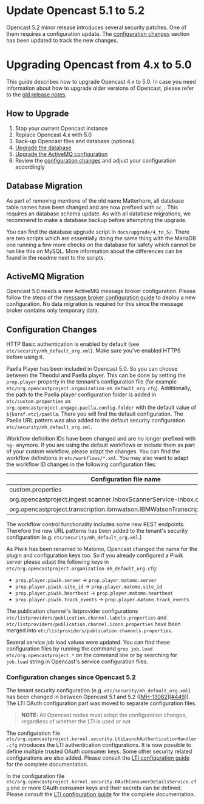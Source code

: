 Update Opencast 5.1 to 5.2
=================
Opencast 5.2 minor release introduces several security patches. One of them requires a configuration update.
The [configuration changes](#configuration-changes-since-opencast-52) section has been updated to track the new changes.


Upgrading Opencast from 4.x to 5.0
==================================

This guide describes how to upgrade Opencast 4.x to 5.0. In case you need information about how to upgrade older
versions of Opencast, please refer to the [old release notes](https://docs.opencast.org).

How to Upgrade
--------------

1. Stop your current Opencast instance
2. Replace Opencast 4.x with 5.0
3. Back-up Opencast files and database (optional)
4. [Upgrade the database](#database-migration)
5. [Upgrade the ActiveMQ configuration](#activemq-migration)
6. Review the [configuration changes](#configuration-changes) and adjust your configuration accordingly


Database Migration
------------------

As part of removing mentions of the old name Matterhorn, all database table names have been changed and are now prefixed
with `oc_`.  This requires an database schema update. As with all database migrations, we recommend to make a database
backup before attempting the upgrade.

You can find the database upgrade script in `docs/upgrade/4_to_5/`. There are two scripts which are essentially doing
the same thing with the MariaDB one running a few more checks on the database for safety which cannot be run like this
on MySQL.  More information about the differences can be found in the readme next to the scripts.

ActiveMQ Migration
------------------

Opencast 5.0 needs a new ActiveMQ message broker configuration. Please follow the steps of the [message broker
configuration guide](configuration/message-broker/) to deploy a new configuration. No data migration is required for
this since the message broker contains only temporary data.


Configuration Changes
---------------------

HTTP Basic authentication is enabled by default (see `etc/security/mh_default_org.xml`). Make sure you've enabled
HTTPS before using it.

Paella Player has been included in Opencast 5.0. So you can choose between the Theodul and Paella player.
This can be done by setting the `prop.player` property in the tennant's configuration file (for example
`etc/org.opencastproject.organization-mh_default_org.cfg`).  Additionally, the path to the Paella player configuration
folder is added in `etc/custom.properties` as `org.opencastproject.engage.paella.config.folder` with the default value
of `${karaf.etc}/paella`. There you will find the default configuration. The Paella URL pattern was also added to the
default security configuration `etc/security/mh_default_org.xml`.

Workflow definition IDs have been changed and are no longer prefixed with `ng-` anymore. If you are using the default
workflows or include them as part of your custom workflow, please adapt the changes. You can find the workflow
definitions in `etc/workflows/*.xml`. You may also want to adapt the workflow ID changes in the following configuration
files:

Configuration file name | Property name
------------------------|-------------------
custom.properties                                 | org.opencastproject.workflow.default.definition
org.opencastproject.ingest.scanner.InboxScannerService-inbox.cfg              | workflow.definition
org.opencastproject.transcription.ibmwatson.IBMWatsonTranscriptionService.cfg | workflow

The workflow control functionality includes some new REST endpoints.  Therefore the new URL patterns has been added to
the tenant's security configuration (e.g. `etc/security/mh_default_org.xml`.)

As Piwik has been renamed to Matomo, Opencast changed the name for the plugin and configuration keys too.
So if you already configured a Piwik server please adapt the following keys in
`etc/org.opencastproject.organization-mh_default_org.cfg`:

* `prop.player.piwik.server` → `prop.player.matomo.server`
* `prop.player.piwik.site_id` → `prop.player.matomo.site_id`
* `prop.player.piwik.heartbeat` → `prop.player.matomo.heartbeat`
* `prop.player.piwik.track_events` → `prop.player.matomo.track_events`

The publication channel's listprovider configurations `etc/listproviders/publication.channel.labels.properties` and
`etc/listproviders/publication.channel.icons.properties` have been merged into
`etc/listproviders/publication.channels.properties`.

Several service job load values were updated. You can find these configuration files by running the command
`grep job.load etc/org.opencastproject.*` on the command line or by searching for `job.load` string in Opencast's
service configuration files.

### Configuration changes since Opencast 5.2
The tenant security configuration (e.g. `etc/security/mh_default_org.xml`) has been changed in between Opencast 5.1 and 5.2
([[MH-13082](https://opencast.jira.com/browse/MH-13082)][[#449](https://github.com/opencast/opencast/pull/449)]).
The LTI OAuth configuration part was moved to separate configuration files.

> **NOTE:** All Opencast nodes must adapt the configuration changes, regardless of whether the LTI is used or not

The configuration file `etc/org.opencastproject.kernel.security.LtiLaunchAuthenticationHandler.cfg` introduces the LTI authentication configurations.
It is now possible to define multiple trusted OAuth consumer keys.
Some other security related configurations are also added. Please consult the [LTI configuration guide](modules/ltimodule/#configure-lti-optional) for the complete documentation.

In the configuration file `etc/org.opencastproject.kernel.security.OAuthConsumerDetailsService.cfg` one or more OAuth consumer keys and their secrets can be defined.
Please consult the [LTI configuration guide](modules/ltimodule/#configure-oauth-authentication) for the complete documentation.
